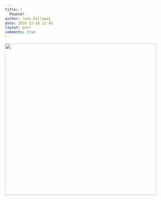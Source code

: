 ```yaml
---
title: |
  Pounce!
author: Jane Dallaway
date: 2016-12-28 12:43
layout: post
comments: true
---
```


<div>
        <a href="//static.skitters.dallaway.com/2016-12-28-pounce-fullsize-IMG_8776.JPG">
          <img src="//static.skitters.dallaway.com/2016-12-28-pounce-thumb-IMG_8776.JPG" width="500" height="500"/>
        </a>
      </div>


  
      